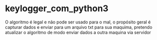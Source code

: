 # keylogger_com_python3
O algoritmo é legal e não pode ser usado para o mal, o propósito geral é capturar dados e enviar para um arquivo txt para sua maquima, pretendo atualizar o algoritmo de modo enviar dados a outra maquina via servidor
